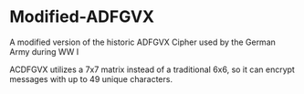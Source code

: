 # Modified-ADFGVX
A modified version of the historic ADFGVX Cipher used by the German Army during WW I 


ACDFGVX utilizes a 7x7 matrix instead of a traditional 6x6, so it can encrypt messages with up to 49 unique characters.
